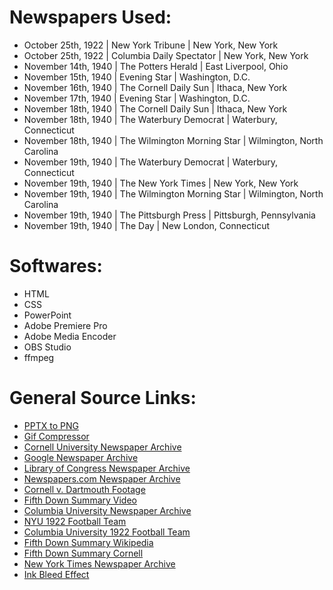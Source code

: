 # Newspapers Used:

- October 25th, 1922 | New York Tribune | New York, New York
- October 25th, 1922 | Columbia Daily Spectator | New York, New York
- November 14th, 1940 | The Potters Herald | East Liverpool, Ohio
- November 15th, 1940 | Evening Star | Washington, D.C.
- November 16th, 1940 | The Cornell Daily Sun | Ithaca, New York
- November 17th, 1940 | Evening Star | Washington, D.C.
- November 18th, 1940 | The Cornell Daily Sun | Ithaca, New York
- November 18th, 1940 | The Waterbury Democrat | Waterbury, Connecticut
- November 18th, 1940 | The Wilmington Morning Star | Wilmington, North Carolina
- November 19th, 1940 | The Waterbury Democrat | Waterbury, Connecticut
- November 19th, 1940 | The New York Times | New York, New York
- November 19th, 1940 | The Wilmington Morning Star | Wilmington, North Carolina
- November 19th, 1940 | The Pittsburgh Press | Pittsburgh, Pennsylvania
- November 19th, 1940 | The Day | New London, Connecticut

# Softwares:

- HTML
- CSS
- PowerPoint
- Adobe Premiere Pro
- Adobe Media Encoder
- OBS Studio
- ffmpeg

# General Source Links:

- [PPTX to PNG](https://cloudconvert.com/pptx-to-png)
- [Gif Compressor](https://www.freeconvert.com/gif-compressor)
- [Cornell University Newspaper Archive](https://cdsun.library.cornell.edu/)
- [Google Newspaper Archive](https://news.google.com/newspapers/)
- [Library of Congress Newspaper Archive](https://chroniclingamerica.loc.gov/)
- [Newspapers.com Newspaper Archive](https://www.newspapers.com/?locale=en-US)
- [Cornell v. Dartmouth Footage](https://www.youtube.com/watch?v=8YnrWJMjp3w)
- [Fifth Down Summary Video](https://www.youtube.com/watch?v=__GiINybz4o)
- [Columbia University Newspaper Archive](https://spectatorarchive.library.columbia.edu/)
- [NYU 1922 Football Team](https://en.wikipedia.org/wiki/1922_NYU_Violets_football_team)
- [Columbia University 1922 Football Team](https://en.wikipedia.org/wiki/1922_Columbia_Lions_football_team)
- [Fifth Down Summary Wikipedia](https://en.wikipedia.org/wiki/Fifth_Down_Game_(1940))
- [Fifth Down Summary Cornell](https://web.archive.org/web/20110708194303/http://cornellsun.com/node/26008)
- [New York Times Newspaper Archive](https://archive.nytimes.com/www.nytimes.com/ref/membercenter/nytarchive.html)
- [Ink Bleed Effect](https://www.reddit.com/r/GoogleSlides/comments/i4epse/how_do_i_create_a_transparent_blur_effect_in/)


